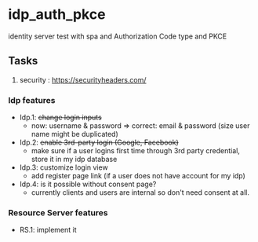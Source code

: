 # idp_auth_pkce
identity server test with spa and Authorization Code type and PKCE

## Tasks
  1. security : https://securityheaders.com/

### Idp features
  * Idp.1: ~~change login inputs~~<br>
    - now: username & password => correct: email & password (size user name might be duplicated)<br>
  * Idp.2: ~~enable 3rd-party login (Google, Facebook)~~<br>
    - make sure if a user logins first time through 3rd party credential, store it in my idp database<br> 
  * Idp.3: customize login view<br>
    - add register page link (if a user does not have account for my idp)<br>
  * Idp.4: is it possible without consent page?<br>
    - currently clients and users are internal so don't need consent at all.
### Resource Server features
  * RS.1: implement it
